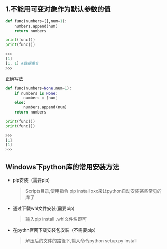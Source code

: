 ## 1.不能用可变对象作为默认参数的值
```python
def func(numbers=[],num=1):
    numbers.append(num)
    return numbers

print(func())
print(func())

>>> 
[1]
[1, 1] #数据重复
>>> 
```
正确写法
```python
def func(numbers=None,num=1):
    if numbers is None:
        numbers = [num]
    else:
        numbers.append(num)
    return numbers

print(func())
print(func())

>>> 
[1]
[1]
>>> 
```
## Windows下python库的常用安装方法
* pip安装（需要pip)
    >Scripts目录,使用指令 pip install xxx来让python自动安装某些常见的库了
* 通过下载whl文件安装(需要pip)
    >输入pip install .whl文件名即可
* 在pythn官网下载安装包安装（不需要pip）
    >解压后的文件的路径下,输入命令python setup.py install 
